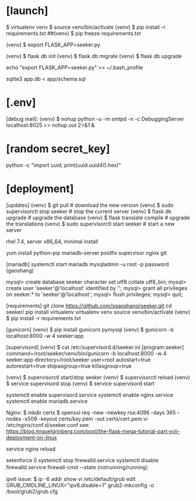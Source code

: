 # [launch]
$ virtualenv venv
$ source venv/bin/activate
(venv) $ pip install -r requirements.txt ##(venv) $ pip freeze requirements.txt

(venv) $ export FLASK_APP=seeker.py

(venv) $ flask db init
(venv) $ flask db migrate
(venv) $ flask db upgrade

echo "export FLASK_APP=seeker.py" >> ~/.bash_profile

sqlite3 app.db < app/schema.sql

# [.env]
[debug mail]:
(venv) $ nohup python -u -m smtpd -n -c DebuggingServer localhost:8025 >> nohup.out 2>&1 &

# [random secret_key]
python -c "import uuid; print(uuid.uuid4().hex)"

# [deployment]
[updates]
(venv) $ git pull                              # download the new version
(venv) $ sudo supervisorctl stop seeker        # stop the current server
(venv) $ flask db upgrade                      # upgrade the database
(venv) $ flask translate compile               # upgrade the translations
(venv) $ sudo supervisorctl start seeker       # start a new server

rhel 7.4, server x86_64, minimal install

yum install python-pip mariadb-server postfix supervisor nginx git

[mariadb]
systemctl start mariadb
mysqladmin -u root -p password (gaoshang)

mysql> create database seeker character set utf8 collate utf8_bin;
mysql> create user 'seeker'@'localhost' identified by '<db-password>';
mysql> grant all privileges on seeker.* to 'seeker'@'localhost';
mysql> flush privileges;
mysql> quit;

[requirements]
git clone https://github.com/sgaoshang/seeker.git
cd seeker/
pip install virtualenv
virtualenv venv
source venv/bin/activate
(venv) $ pip install -r requirements.txt

[gunicorn]
(venv) $ pip install gunicorn pymysql
(venv) $ gunicorn -b localhost:8000 -w 4 seeker:app

[supervisord]
(venv) $ cat /etc/supervisord.d/seeker.ini
[program:seeker]
command=/root/seeker/venv/bin/gunicorn -b localhost:8000 -w 4 seeker:app
directory=/root/seeker
user=root
autostart=true
autorestart=true
stopasgroup=true
killasgroup=true

(venv) $ supervisorctl start/stop seeker
(venv) $ supervisorctl reload
(venv) $ service supervisord stop
(venv) $ service supervisord start

systemctl enable supervisord.service
systemctl enable nginx.service
systemctl enable mariadb.service

Nginx:
$ mkdir certs
$ openssl req -new -newkey rsa:4096 -days 365 -nodes -x509 -keyout certs/key.pem -out certs/cert.pem
vi /etc/nginx/conf.d/seeker.conf see: https://blog.miguelgrinberg.com/post/the-flask-mega-tutorial-part-xvii-deployment-on-linux

service nginx reload

setenforce 0
systemctl stop firewalld.service
systemctl disable firewalld.service
firewall-cmd --state (notrunning/running）

ipv6 issue:
$ ip -6 addr show
vi /etc/default/grub
edit GRUB_CMDLINE_LINUX="ipv6.disable=1"
grub2-mkconfig -o /boot/grub2/grub.cfg